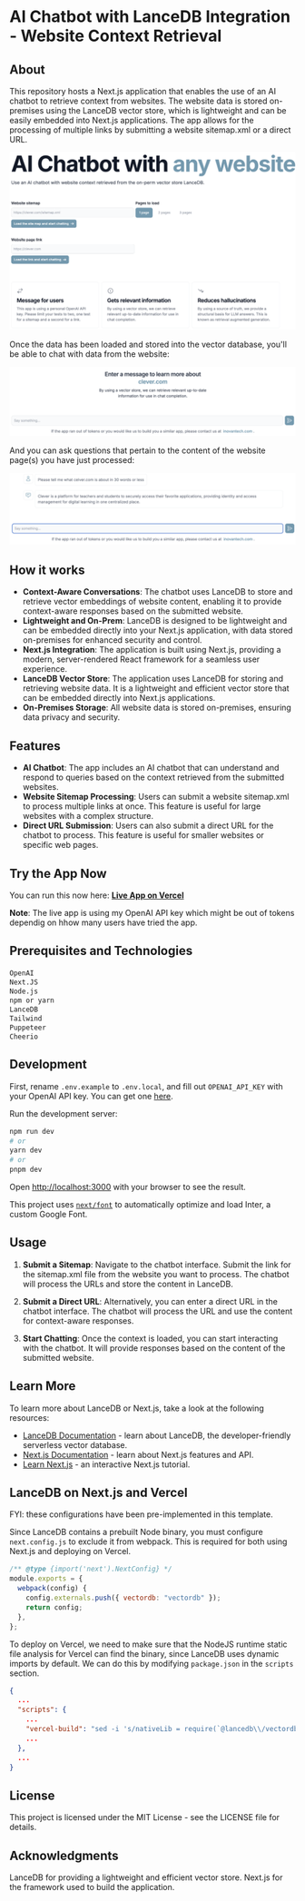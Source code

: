 # AI Chatbot with LanceDB Integration - Website Context Retrieval

## About

This repository hosts a Next.js application that enables the use of an AI chatbot to retrieve context from websites. The website data is stored on-premises using the LanceDB vector store, which is lightweight and can be easily embedded into Next.js applications. The app allows for the processing of multiple links by submitting a website sitemap.xml or a direct URL.

![website landing page](front_page.png)

Once the data has been loaded and stored into the vector database, you'll be able to chat with data from the website:

![alt text](chat_page.png)

And you can ask questions that pertain to the content of the website page(s) you have just processed:

![alt text](site-prompts.png)

## How it works

- **Context-Aware Conversations**: The chatbot uses LanceDB to store and retrieve vector embeddings of website content, enabling it to provide context-aware responses based on the submitted website.
- **Lightweight and On-Prem**: LanceDB is designed to be lightweight and can be embedded directly into your Next.js application, with data stored on-premises for enhanced security and control.
- **Next.js Integration**: The application is built using Next.js, providing a modern, server-rendered React framework for a seamless user experience.
- **LanceDB Vector Store**: The application uses LanceDB for storing and retrieving website data. It is a lightweight and efficient vector store that can be embedded directly into Next.js applications.
- **On-Premises Storage**: All website data is stored on-premises, ensuring data privacy and security.

## Features

- **AI Chatbot**: The app includes an AI chatbot that can understand and respond to queries based on the context retrieved from the submitted websites.
- **Website Sitemap Processing**: Users can submit a website sitemap.xml to process multiple links at once. This feature is useful for large websites with a complex structure.
- **Direct URL Submission**: Users can also submit a direct URL for the chatbot to process. This feature is useful for smaller websites or specific web pages.

## Try the App Now

You can run this now here: **[Live App on Vercel](https://rag-chatbot-for-websites.vercel.app)**

**Note**: The live app is using my OpenAI API key which might be out of tokens dependig on hhow many users have tried the app.

## Prerequisites and Technologies

```
OpenAI
Next.JS
Node.js
npm or yarn
LanceDB
Tailwind
Puppeteer
Cheerio
```

## Development

First, rename `.env.example` to `.env.local`, and fill out `OPENAI_API_KEY` with your OpenAI API key. You can get one [here](https://openai.com/blog/openai-api).

Run the development server:

```bash
npm run dev
# or
yarn dev
# or
pnpm dev
```

Open [http://localhost:3000](http://localhost:3000) with your browser to see the result.

This project uses [`next/font`](https://nextjs.org/docs/basic-features/font-optimization) to automatically optimize and load Inter, a custom Google Font.

## Usage

1. **Submit a Sitemap**: Navigate to the chatbot interface.
   Submit the link for the sitemap.xml file from the website you want to process. The chatbot will process the URLs and store the content in LanceDB.

2. **Submit a Direct URL**:
   Alternatively, you can enter a direct URL in the chatbot interface.
   The chatbot will process the URL and use the content for context-aware responses.
3. **Start Chatting**:
   Once the context is loaded, you can start interacting with the chatbot. It will provide responses based on the content of the submitted website.

## Learn More

To learn more about LanceDB or Next.js, take a look at the following resources:

- [LanceDB Documentation](https://lancedb.github.io/lancedb/) - learn about LanceDB, the developer-friendly serverless vector database.
- [Next.js Documentation](https://nextjs.org/docs) - learn about Next.js features and API.
- [Learn Next.js](https://nextjs.org/learn) - an interactive Next.js tutorial.

## LanceDB on Next.js and Vercel

FYI: these configurations have been pre-implemented in this template.

Since LanceDB contains a prebuilt Node binary, you must configure `next.config.js` to exclude it from webpack. This is required for both using Next.js and deploying on Vercel.

```js
/** @type {import('next').NextConfig} */
module.exports = {
  webpack(config) {
    config.externals.push({ vectordb: "vectordb" });
    return config;
  },
};
```

To deploy on Vercel, we need to make sure that the NodeJS runtime static file analysis for Vercel can find the binary, since LanceDB uses dynamic imports by default. We can do this by modifying `package.json` in the `scripts` section.

```json
{
  ...
  "scripts": {
    ...
    "vercel-build": "sed -i 's/nativeLib = require(`@lancedb\\/vectordb-\\${currentTarget()}`);/nativeLib = require(`@lancedb\\/vectordb-linux-x64-gnu`);/' node_modules/vectordb/native.js && next build",
    ...
  },
  ...
}
```

## License

This project is licensed under the MIT License - see the LICENSE file for details.

## Acknowledgments

LanceDB for providing a lightweight and efficient vector store.
Next.js for the framework used to build the application.
